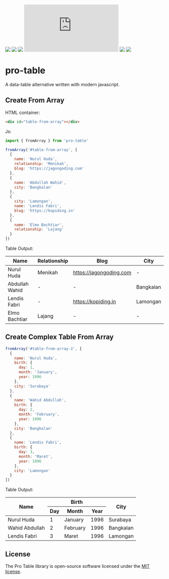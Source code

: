 [![](https://img.shields.io/npm/v/pro-table)](https://www.npmjs.com/package/pro-table)
[![](https://img.shields.io/npm/dt/pro-table)](https://www.npmjs.com/package/pro-table)
[![](https://img.shields.io/jsdelivr/npm/hm/pro-table)](https://www.jsdelivr.com/package/npm/pro-table)
[![](https://img.shields.io/github/size/ibnujakaria/pro-table/dist/js/pro-table.js)]()
[![](https://img.shields.io/github/release-date/ibnujakaria/pro-table)](https://github.com/ibnujakaria/pro-table/)
[![](https://img.shields.io/npm/l/pro-table)](https://www.npmjs.com/package/pro-table)

# pro-table
A data-table alternative written with modern javascript.


## Create From Array

HTML container:
```html
<div id="table-from-array"></div>
```

Js: 
```js
import { fromArray } from 'pro-table'

fromArray('#table-from-array', [
  {
    name: 'Nurul Huda',
    relationship: 'Menikah',
    blog: 'https://jagongoding.com'
  },
  {
    name: 'Abdullah Wahid',
    city: 'Bangkalan'
  },
  {
    city: 'Lamongan',
    name: 'Lendis Fabri',
    blog: 'https://kopiding.in'
  },
  {
    name: 'Elmo Bachtiar',
    relationship: 'Lajang'
  }
])
```

Table Output:

<table><thead><tr><th>Name</th><th>Relationship</th><th>Blog</th><th>City</th></tr></thead><tbody><tr><td>Nurul Huda</td><td>Menikah</td><td><a href="https://jagongoding.com">https://jagongoding.com</a></td><td>-</td></tr><tr><td>Abdullah Wahid</td><td>-</td><td>-</td><td>Bangkalan</td></tr><tr><td>Lendis Fabri</td><td>-</td><td><a href="https://kopiding.in">https://kopiding.in</a></td><td>Lamongan</td></tr><tr><td>Elmo Bachtiar</td><td>Lajang</td><td>-</td><td>-</td></tr></tbody></table>

## Create Complex Table From Array

```js
fromArray('#table-from-array-2', [
  {
    name: 'Nurul Huda',
    birth: {
      day: 1,
      month: 'January',
      year: 1996
    },
    city: 'Surabaya'
  },
  {
    name: 'Wahid Abdullah',
    birth: {
      day: 2,
      month: 'February',
      year: 1996
    },
    city: 'Bangkalan'
  },
  {
    name: 'Lendis Fabri',
    birth: {
      day: 3,
      month: 'Maret',
      year: 1996
    },
    city: 'Lamongan'
  }
])
```

Table Output:

<table><thead><tr><th rowspan="2">Name</th><th colspan="3">Birth</th><th rowspan="2">City</th></tr><tr><th>Day</th><th>Month</th><th>Year</th></tr></thead><tbody><tr><td>Nurul Huda</td><td>1</td><td>January</td><td>1996</td><td>Surabaya</td></tr><tr><td>Wahid Abdullah</td><td>2</td><td>February</td><td>1996</td><td>Bangkalan</td></tr><tr><td>Lendis Fabri</td><td>3</td><td>Maret</td><td>1996</td><td>Lamongan</td></tr></tbody></table>

## License

The Pro Table library is open-source software licensed under the [MIT license](https://opensource.org/licenses/MIT).
